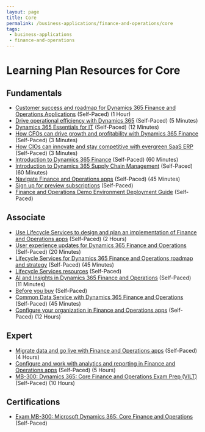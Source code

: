 ```yaml
---
layout: page
title: Core
permalink: /business-applications/finance-and-operations/core
tags:
 - business-applications
 - finance-and-operations
---
```


# Learning Plan Resources for Core

## Fundamentals

* [Customer success and roadmap for Dynamics 365 Finance and Operations Applications](https://www.youtube.com/watch?v=CSix0N_0P-k) (Self-Paced) (1 Hour)
* [Drive operational efficiency with Dynamics 365](https://www.youtube.com/watch?v=9B7AIohHo0M&list=PLcakwueIHoT_SYfIaPGoOhloFoCXiUSyW&index=10) (Self-Paced) (5 Minutes)
* [Dynamics 365 Essentials for IT](https://www.youtube.com/watch?v=-cq6s_0BWjc) (Self-Paced) (12 Minutes)
* [How CFOs can drive growth and profitability with Dynamics 365 Finance](https://www.youtube.com/watch?v=MML_ppaZXZk&list=PLcakwueIHoT_SYfIaPGoOhloFoCXiUSyW&index=6) (Self-Paced) (3 Minutes)
* [How CIOs can innovate and stay competitive with evergreen SaaS ERP](https://www.youtube.com/watch?v=Crfkjc2rW9w&list=PLcakwueIHoT_SYfIaPGoOhloFoCXiUSyW&index=11) (Self-Paced) (3 Minutes)
* [Introduction to Dynamics 365 Finance](https://docs.microsoft.com/en-us/learn/wwl/introduction-dynamics-365-finance/index) (Self-Paced) (60 Minutes)
* [Introduction to Dynamics 365 Supply Chain Management](https://docs.microsoft.com/en-us/learn/wwl/introduction-dynamics-365-supply-chain-management/index) (Self-Paced) (60 Minutes)
* [Navigate Finance and Operations apps](https://docs.microsoft.com/en-us/learn/modules/navigate-finance-operations/index) (Self-Paced) (45 Minutes)
* [Sign up for preview subscriptions](https://docs.microsoft.com/en-us/dynamics365/fin-ops-core/dev-itpro/dev-tools/sign-up-preview-subscription?toc=/dynamics365/finance/toc.json) (Self-Paced)
* [Finance and Operations Demo Environment Deployment Guide](https://community.dynamics.com/365/b/ocp/posts/deploy-demo-environment-for-dynamics-365-finance-and-operations) (Self-Paced)

## Associate

* [Use Lifecycle Services to design and plan an implementation of Finance and Operations apps](https://docs.microsoft.com/en-us/learn/paths/use-lcs-design-plan-implementation-finance-operations/) (Self-Paced) (2 Hours)
* [User experience updates for Dynamics 365 Finance and Operations](https://www.youtube.com/watch?v=rMBL-xseoak&t=937s) (Self-Paced) (20 Minutes)
* [Lifecycle Services for Dynamics 365 Finance and Operations roadmap and strategy](https://www.youtube.com/watch?v=WhE21bgIEBE) (Self-Paced) (45 Minutes)
* [Lifecycle Services resources](https://docs.microsoft.com/en-us/dynamics365/fin-ops-core/dev-itpro/lifecycle-services/lcs) (Self-Paced)
* [AI and Insights in Dynamics 365 Finance and Operations](https://www.youtube.com/watch?v=dsJcJrNIPqY) (Self-Paced) (11 Minutes)
* [Before you buy](https://docs.microsoft.com/en-us/dynamics365/fin-ops-core/fin-ops/get-started/before-you-buy?toc=/dynamics365/finance/toc.json) (Self-Paced)
* [Common Data Service with Dynamics 365 Finance and Operations](https://www.youtube.com/watch?v=9qIBA7v99VE) (Self-Paced) (45 Minutes)
* [Configure your organization in Finance and Operations apps](https://docs.microsoft.com/en-us/learn/paths/configure-your-organization-finance-ops/) (Self-Paced) (12 Hours)

## Expert

* [Migrate data and go live with Finance and Operations apps](https://docs.microsoft.com/en-us/learn/paths/migrate-data-go-live-finance-operations/) (Self-Paced) (4 Hours)
* [Configure and work with analytics and reporting in Finance and Operations apps](https://docs.microsoft.com/en-us/learn/paths/configure-analytics-reporting-finance-operations/) (Self-Paced) (5 Hours)
* [MB-300: Dynamics 365: Core Finance and Operations Exam Prep (VILT)](https://partner.microsoft.com/en-us/training/assets/collection/mb-300-dynamics-365-core-finance-and-operations#/) (Self-Paced) (10 Hours)

## Certifications

* [Exam MB-300: Microsoft Dynamics 365: Core Finance and Operations](https://docs.microsoft.com/en-us/learn/certifications/exams/mb-300) (Self-Paced)
